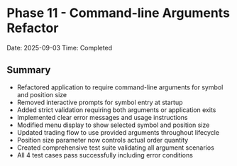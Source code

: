 # Phase 11 - Command-line Arguments Refactor
Date: 2025-09-03
Time: Completed

## Summary
- Refactored application to require command-line arguments for symbol and position size
- Removed interactive prompts for symbol entry at startup
- Added strict validation requiring both arguments or application exits
- Implemented clear error messages and usage instructions
- Modified menu display to show selected symbol and position size
- Updated trading flow to use provided arguments throughout lifecycle
- Position size parameter now controls actual order quantity
- Created comprehensive test suite validating all argument scenarios
- All 4 test cases pass successfully including error conditions